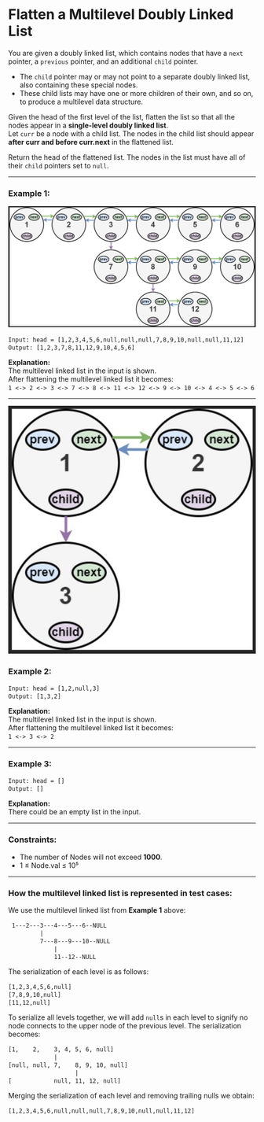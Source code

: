 # Flatten a Multilevel Doubly Linked List

You are given a doubly linked list, which contains nodes that have a `next` pointer, a `previous` pointer, and an additional `child` pointer.

- The `child` pointer may or may not point to a separate doubly linked list, also containing these special nodes.
- These child lists may have one or more children of their own, and so on, to produce a multilevel data structure.

Given the head of the first level of the list, flatten the list so that all the nodes appear in a **single-level doubly linked list**.  
Let `curr` be a node with a child list. The nodes in the child list should appear **after curr and before curr.next** in the flattened list.

Return the head of the flattened list. The nodes in the list must have all of their `child` pointers set to `null`.

---

### Example 1:

![Example1](Example1.png)

```
Input: head = [1,2,3,4,5,6,null,null,null,7,8,9,10,null,null,11,12]
Output: [1,2,3,7,8,11,12,9,10,4,5,6]
```

**Explanation:**  
The multilevel linked list in the input is shown.  
After flattening the multilevel linked list it becomes:  
`1 <-> 2 <-> 3 <-> 7 <-> 8 <-> 11 <-> 12 <-> 9 <-> 10 <-> 4 <-> 5 <-> 6`

---

![Example2](Example2.png)

### Example 2:

```
Input: head = [1,2,null,3]
Output: [1,3,2]
```

**Explanation:**  
The multilevel linked list in the input is shown.  
After flattening the multilevel linked list it becomes:  
`1 <-> 3 <-> 2`

---

### Example 3:

```
Input: head = []
Output: []
```

**Explanation:**  
There could be an empty list in the input.

---

### Constraints:

- The number of Nodes will not exceed **1000**.
- 1 ≤ Node.val ≤ 10⁵

---

### How the multilevel linked list is represented in test cases:

We use the multilevel linked list from **Example 1** above:

```
 1---2---3---4---5---6--NULL
         |
         7---8---9---10--NULL
             |
             11--12--NULL
```

The serialization of each level is as follows:

```
[1,2,3,4,5,6,null]
[7,8,9,10,null]
[11,12,null]
```

To serialize all levels together, we will add `null`s in each level to signify no node connects to the upper node of the previous level. The serialization becomes:

```
[1,    2,    3, 4, 5, 6, null]
             |
[null, null, 7,    8, 9, 10, null]
                   |
[            null, 11, 12, null]
```

Merging the serialization of each level and removing trailing nulls we obtain:

```
[1,2,3,4,5,6,null,null,null,7,8,9,10,null,null,11,12]
```
